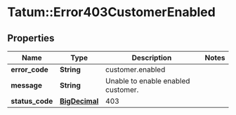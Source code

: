 # Tatum::Error403CustomerEnabled

## Properties
Name | Type | Description | Notes
------------ | ------------- | ------------- | -------------
**error_code** | **String** | customer.enabled | 
**message** | **String** | Unable to enable enabled customer. | 
**status_code** | [**BigDecimal**](BigDecimal.md) | 403 | 

